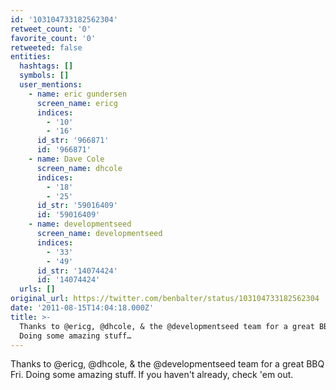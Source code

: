 ```yaml
---
id: '103104733182562304'
retweet_count: '0'
favorite_count: '0'
retweeted: false
entities:
  hashtags: []
  symbols: []
  user_mentions:
    - name: eric gundersen
      screen_name: ericg
      indices:
        - '10'
        - '16'
      id_str: '966871'
      id: '966871'
    - name: Dave Cole
      screen_name: dhcole
      indices:
        - '18'
        - '25'
      id_str: '59016409'
      id: '59016409'
    - name: developmentseed
      screen_name: developmentseed
      indices:
        - '33'
        - '49'
      id_str: '14074424'
      id: '14074424'
  urls: []
original_url: https://twitter.com/benbalter/status/103104733182562304
date: '2011-08-15T14:04:18.000Z'
title: >-
  Thanks to @ericg, @dhcole, & the @developmentseed team for a great BBQ Fri.
  Doing some amazing stuff…
---
```


Thanks to @ericg, @dhcole, & the @developmentseed team for a great BBQ Fri. Doing some amazing stuff. If you haven't already, check 'em out.